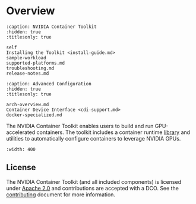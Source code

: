 # Overview

```{toctree}
:caption: NVIDIA Container Toolkit
:hidden: true
:titlesonly: true

self
Installing the Toolkit <install-guide.md>
sample-workload
supported-platforms.md
troubleshooting.md
release-notes.md
```

```{toctree}
:caption: Advanced Configuration
:hidden: true
:titlesonly: true

arch-overview.md
Container Device Interface <cdi-support.md>
docker-specialized.md
```

The NVIDIA Container Toolkit enables users to build and run GPU-accelerated containers.
The toolkit includes a container runtime [library](https://github.com/NVIDIA/libnvidia-container)
and utilities to automatically configure containers to leverage NVIDIA GPUs.

```{image} https://cloud.githubusercontent.com/assets/3028125/12213714/5b208976-b632-11e5-8406-38d379ec46aa.png
:width: 400
```

## License

The NVIDIA Container Toolkit (and all included components) is licensed under [Apache 2.0](https://www.apache.org/licenses/LICENSE-2.0) and
contributions are accepted with a DCO. See the [contributing](https://github.com/NVIDIA/nvidia-container-toolkit/blob/master/CONTRIBUTING.md) document for
more information.
